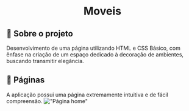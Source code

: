 <h1 align="center">Moveis</h1>

<h2 id="project">📁 Sobre o projeto</h2>
Desenvolvimento de uma página utilizando HTML e CSS Básico, com ênfase na criação de um espaço dedicado à decoração de ambientes, buscando transmitir elegância.

<h2 id="pages">📃 Páginas</h2>

A aplicação possui uma página extremamente intuitiva e de fácil compreensão.
!["Página home"](https://i.imgur.com/Pdf1ilP.png)
